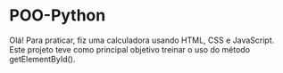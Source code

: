 # POO-Python
Olá! Para praticar, fiz uma calculadora usando HTML, CSS e JavaScript. Este projeto teve como principal objetivo treinar o uso do método getElementById().
